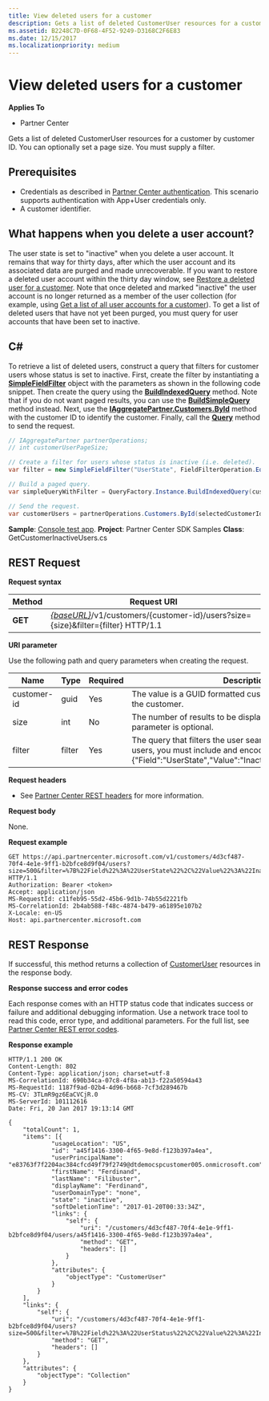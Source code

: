 ```yaml
---
title: View deleted users for a customer
description: Gets a list of deleted CustomerUser resources for a customer by customer ID. You can optionally set a page size. You must supply a filter.
ms.assetid: B2248C7D-0F68-4F52-9249-D3168C2F6E83
ms.date: 12/15/2017
ms.localizationpriority: medium
---
```


# View deleted users for a customer


**Applies To**

- Partner Center

Gets a list of deleted CustomerUser resources for a customer by customer ID. You can optionally set a page size. You must supply a filter.

## <span id="Prerequisites"/><span id="prerequisites"/><span id="PREREQUISITES"/>Prerequisites


- Credentials as described in [Partner Center authentication](partner-center-authentication.md). This scenario supports authentication with App+User credentials only.
- A customer identifier.

## <span id="What_happens_when_you_delete_a_user_account_"/><span id="what_happens_when_you_delete_a_user_account_"/><span id="WHAT_HAPPENS_WHEN_YOU_DELETE_A_USER_ACCOUNT_"/>What happens when you delete a user account?


The user state is set to "inactive" when you delete a user account. It remains that way for thirty days, after which the user account and its associated data are purged and made unrecoverable. If you want to restore a deleted user account within the thirty day window, see [Restore a deleted user for a customer](restore-a-user-for-a-customer.md). Note that once deleted and marked "inactive" the user account is no longer returned as a member of the user collection (for example, using [Get a list of all user accounts for a customer](get-a-list-of-all-user-accounts-for-a-customer.md)). To get a list of deleted users that have not yet been purged, you must query for user accounts that have been set to inactive.

## <span id="C_"/><span id="c_"/>C#


To retrieve a list of deleted users, construct a query that filters for customer users whose status is set to inactive. First, create the filter by instantiating a [**SimpleFieldFilter**](https://docs.microsoft.com/dotnet/api/microsoft.store.partnercenter.models.query.simplefieldfilter) object with the parameters as shown in the following code snippet. Then create the query using the [**BuildIndexedQuery**](https://docs.microsoft.com/dotnet/api/microsoft.store.partnercenter.models.query.queryfactory.buildindexedquery) method. Note that if you do not want paged results, you can use the [**BuildSimpleQuery**](https://docs.microsoft.com/dotnet/api/microsoft.store.partnercenter.models.query.queryfactory.buildsimplequery) method instead. Next, use the [**IAggregatePartner.Customers.ById**](https://docs.microsoft.com/dotnet/api/microsoft.store.partnercenter.customers.icustomercollection.byid) method with the customer ID to identify the customer. Finally, call the [**Query**](https://docs.microsoft.com/dotnet/api/microsoft.store.partnercenter.customerusers.icustomerusercollection.query) method to send the request.

``` csharp
// IAggregatePartner partnerOperations;
// int customerUserPageSize;

// Create a filter for users whose status is inactive (i.e. deleted).
var filter = new SimpleFieldFilter("UserState", FieldFilterOperation.Equals, "Inactive");

// Build a paged query.
var simpleQueryWithFilter = QueryFactory.Instance.BuildIndexedQuery(customerUserPageSize, 0, filter);

// Send the request.
var customerUsers = partnerOperations.Customers.ById(selectedCustomerId).Users.Query(simpleQueryWithFilter);
```

**Sample**: [Console test app](console-test-app.md). **Project**: Partner Center SDK Samples **Class**: GetCustomerInactiveUsers.cs

## <span id="_Request"/><span id="_request"/><span id="_REQUEST"/> REST Request


**Request syntax**

| Method  | Request URI                                                                                                       |
|---------|-------------------------------------------------------------------------------------------------------------------|
| **GET** | [*{baseURL}*](partner-center-rest-urls.md)/v1/customers/{customer-id}/users?size={size}&filter={filter} HTTP/1.1 |

 

**URI parameter**

Use the following path and query parameters when creating the request.

| Name        | Type   | Required | Description                                                                                                                                                                        |
|-------------|--------|----------|------------------------------------------------------------------------------------------------------------------------------------------------------------------------------------|
| customer-id | guid   | Yes      | The value is a GUID formatted customer-id that identifies the customer.                                                                                                            |
| size        | int    | No       | The number of results to be displayed at one time. This parameter is optional.                                                                                                     |
| filter      | filter | Yes      | The query that filters the user search. To retrieve deleted users, you must include and encode the following string: {"Field":"UserState","Value":"Inactive","Operator":"equals"}. |

 

**Request headers**

- See [Partner Center REST headers](headers.md) for more information.

**Request body**

None.

**Request example**

```http
GET https://api.partnercenter.microsoft.com/v1/customers/4d3cf487-70f4-4e1e-9ff1-b2bfce8d9f04/users?size=500&filter=%7B%22Field%22%3A%22UserState%22%2C%22Value%22%3A%22Inactive%22%2C%22Operator%22%3A%22equals%22%7D HTTP/1.1
Authorization: Bearer <token>
Accept: application/json
MS-RequestId: c11feb95-55d2-45b6-9d1b-74b55d2221fb
MS-CorrelationId: 2b4ab588-f48c-4874-b479-a61895e107b2
X-Locale: en-US
Host: api.partnercenter.microsoft.com
```

## <span id="_Response"/><span id="_response"/><span id="_RESPONSE"/> REST Response


If successful, this method returns a collection of [CustomerUser](user-resources.md#customeruser) resources in the response body.

**Response success and error codes**

Each response comes with an HTTP status code that indicates success or failure and additional debugging information. Use a network trace tool to read this code, error type, and additional parameters. For the full list, see [Partner Center REST error codes](error-codes.md).

**Response example**

```http
HTTP/1.1 200 OK
Content-Length: 802
Content-Type: application/json; charset=utf-8
MS-CorrelationId: 690b34ca-07c8-4f8a-ab13-f22a50594a43
MS-RequestId: 1187f9ad-02b4-4d96-b668-7cf3d289467b
MS-CV: 3TLmR9gz6EaCVCjR.0
MS-ServerId: 101112616
Date: Fri, 20 Jan 2017 19:13:14 GMT

{
    "totalCount": 1,
    "items": [{
            "usageLocation": "US",
            "id": "a45f1416-3300-4f65-9e8d-f123b397a4ea",
            "userPrincipalName": "e83763f7f2204ac384cfcd49f79f2749@dtdemocspcustomer005.onmicrosoft.com",
            "firstName": "Ferdinand",
            "lastName": "Filibuster",
            "displayName": "Ferdinand",
            "userDomainType": "none",
            "state": "inactive",
            "softDeletionTime": "2017-01-20T00:33:34Z",
            "links": {
                "self": {
                    "uri": "/customers/4d3cf487-70f4-4e1e-9ff1-b2bfce8d9f04/users/a45f1416-3300-4f65-9e8d-f123b397a4ea",
                    "method": "GET",
                    "headers": []
                }
            },
            "attributes": {
                "objectType": "CustomerUser"
            }
        }
    ],
    "links": {
        "self": {
            "uri": "/customers/4d3cf487-70f4-4e1e-9ff1-b2bfce8d9f04/users?size=500&filter=%7B%22Field%22%3A%22UserStatus%22%2C%22Value%22%3A%22Inactive%22%2C%22Operator%22%3A%22equals%22%7D",
            "method": "GET",
            "headers": []
        }
    },
    "attributes": {
        "objectType": "Collection"
    }
}
```

 

 




